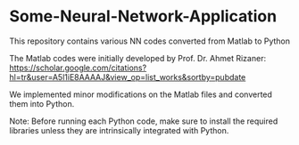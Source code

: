 # Some-Neural-Network-Application
This repository contains various NN codes converted from Matlab to Python


The Matlab codes were initially developed by Prof. Dr. Ahmet Rizaner: https://scholar.google.com/citations?hl=tr&user=A5l1iE8AAAAJ&view_op=list_works&sortby=pubdate


We implemented minor modifications on the Matlab files and converted them into Python.



Note: Before running each Python code, make sure to install the required libraries unless they are intrinsically integrated with Python.
